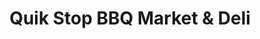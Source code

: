 ---
title: "Quik Stop BBQ Market & Deli"
url: /caryville/quik-stop-bbq-market-und-deli/
shop: Feinkost
---